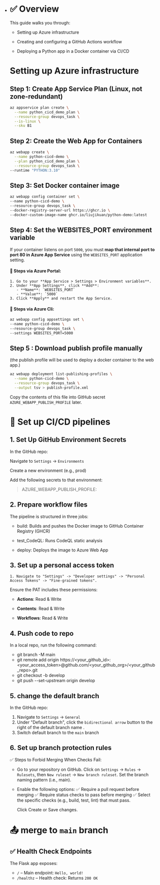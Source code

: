 - # ✅ Overview #

    This guide walks you through:

    - Setting up Azure infrastructure

    - Creating and configuring a GitHub Actions workflow

    - Deploying a Python app in a Docker container via CI/CD

  # Setting up Azure infrastructure

    ## Step 1: Create App Service Plan (Linux, not zone-redundant)

    ```bash
  az appservice plan create \
      --name python_cicd_demo_plan \
      --resource-group devops_task \
      --is-linux \
      --sku B1 
    ```

    ## Step 2: Create the Web App for Containers

    ```bash
  az webapp create \
      --name python-cicd-demo \
      --plan python_cicd_demo_plan \
      --resource-group devops_task \
  	--runtime "PYTHON:3.10"
    ```

    ## Step 3: Set Docker container image

    ```bash
  az webapp config container set \
    --name python-cicd-demo \
    --resource-group devops_task \
    --docker-registry-server-url https://ghcr.io \
    --docker-custom-image-name ghcr.io/liujikuan/python-demo:latest
    ```

    ## Step 4: Set the WEBSITES_PORT environment variable


    If your container listens on port `5000`, you must **map that internal port to port 80 in Azure App Service** using the `WEBSITES_PORT` application setting.

    #### 🔧 Steps via Azure Portal:

      1. Go to your **App Service > Settings > Environment variables**.
      2. Under **App Settings**, click **Add**:
         - **Name**: `WEBSITES_PORT`
         - **Value**: `5000`
      3. Click **Apply** and restart the App Service.

    #### 🔧 Steps via Azure Cli:

    ```bash
  az webapp config appsettings set \
    --name python-cicd-demo \
    --resource-group devops_task \
    --settings WEBSITES_PORT=5000
    ```

    ## Step 5 : Download publish profile manually

     (the publish profile will be used to deploy a docker container to the web app.)

    ```bash
  az webapp deployment list-publishing-profiles \
      --name python-cicd-demo \
      --resource-group devops_task \
      --output tsv > publish-profile.xml
    ```

  Copy the contents of this file into GitHub secret `AZURE_WEBAPP_PUBLISH_PROFILE` later.

  


  # 🔐 Set up CI/CD pipelines

  ## 1. Set Up GitHub Environment Secrets

    In the GitHub repo:

    Navigate to `Settings` -> `Environments`

    Create a new environment (e.g., prod)

    Add the following secrets to that environment:

    > AZURE_WEBAPP_PUBLISH_PROFILE: <The content of publish-profile.xml>

  ## 2. Prepare workflow files

    The pipeline is structured in three jobs:

    - build: Builds and pushes the Docker image to GitHub Container Registry (GHCR)

    - test_CodeQL: Runs CodeQL static analysis

    - deploy: Deploys the image to Azure Web App

  ## 3.  Set up a personal access token 

      1. Navigate to "Settings" -> "Developer settings" -> "Personal Access Tokens" -> "Fine-grained tokens".

    Ensure the PAT includes these permissions:

  - **Actions**: Read & Write

  - **Contents**: Read & Write

  - **Workflows**: Read & Write

  ##  4. Push code to repo

  In a local repo, run the following  command:

    - git branch -M main
    - git remote add origin https://<your_github_id>:<your_access_token>@github.com/<your_github_org>/<your_github_repo>.git
    - git checkout -b develop
    - git push --set-upstream origin develop

  ## 5. change the default branch

   In the GitHub repo:

  1. Navigate to `Settings` -> `General`
  2. Under "Default branch", click the `bidirectional arrow` button to the right of the default branch name . 
  3. Switch default branch to the `main` branch

  ## 6. Set up branch protection rules

    ✅ Steps to Forbid Merging When Checks Fail:

  - Go to your repository on GitHub.
    Click on `Settings` →  `Rules` -> `Rulesets`,  then  `New ruleset` -> `New branch ruleset`.
    Set the branch naming pattern (i.e., main).

  - Enable the following options:
    ✅ Require a pull request before merging
    ✅ Require status checks to pass before merging
    ✅ Select the specific checks (e.g., build, test, lint) that must pass.

    Click Create or Save changes.


  #  📤 merge to `main` branch

  

  ## ✅ Health Check Endpoints

  The Flask app exposes:

  - `/` – Main endpoint: `Hello, world!`
  - `/healthz` – Health check: Returns `200 OK`

